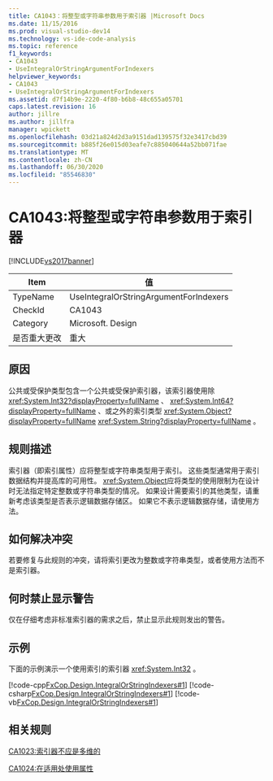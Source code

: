 ```yaml
---
title: CA1043：将整型或字符串参数用于索引器 |Microsoft Docs
ms.date: 11/15/2016
ms.prod: visual-studio-dev14
ms.technology: vs-ide-code-analysis
ms.topic: reference
f1_keywords:
- CA1043
- UseIntegralOrStringArgumentForIndexers
helpviewer_keywords:
- CA1043
- UseIntegralOrStringArgumentForIndexers
ms.assetid: d7f14b9e-2220-4f80-b6b8-48c655a05701
caps.latest.revision: 16
author: jillre
ms.author: jillfra
manager: wpickett
ms.openlocfilehash: 03d21a824d2d3a9151dad139575f32e3417cbd39
ms.sourcegitcommit: b885f26e015d03eafe7c885040644a52bb071fae
ms.translationtype: MT
ms.contentlocale: zh-CN
ms.lasthandoff: 06/30/2020
ms.locfileid: "85546830"
---
```

# <a name="ca1043-use-integral-or-string-argument-for-indexers"></a>CA1043:将整型或字符串参数用于索引器
[!INCLUDE[vs2017banner](../includes/vs2017banner.md)]

|Item|值|
|-|-|
|TypeName|UseIntegralOrStringArgumentForIndexers|
|CheckId|CA1043|
|Category|Microsoft. Design|
|是否重大更改|重大|

## <a name="cause"></a>原因
 公共或受保护类型包含一个公共或受保护索引器，该索引器使用除 <xref:System.Int32?displayProperty=fullName> 、 <xref:System.Int64?displayProperty=fullName> 、或之外的索引类型 <xref:System.Object?displayProperty=fullName> <xref:System.String?displayProperty=fullName> 。

## <a name="rule-description"></a>规则描述
 索引器（即索引属性）应将整型或字符串类型用于索引。 这些类型通常用于索引数据结构并提高库的可用性。 <xref:System.Object>应将类型的使用限制为在设计时无法指定特定整数或字符串类型的情况。 如果设计需要索引的其他类型，请重新考虑该类型是否表示逻辑数据存储区。 如果它不表示逻辑数据存储，请使用方法。

## <a name="how-to-fix-violations"></a>如何解决冲突
 若要修复与此规则的冲突，请将索引更改为整数或字符串类型，或者使用方法而不是索引器。

## <a name="when-to-suppress-warnings"></a>何时禁止显示警告
 仅在仔细考虑非标准索引器的需求之后，禁止显示此规则发出的警告。

## <a name="example"></a>示例
 下面的示例演示一个使用索引的索引器 <xref:System.Int32> 。

 [!code-cpp[FxCop.Design.IntegralOrStringIndexers#1](../snippets/cpp/VS_Snippets_CodeAnalysis/FxCop.Design.IntegralOrStringIndexers/cpp/FxCop.Design.IntegralOrStringIndexers.cpp#1)]
 [!code-csharp[FxCop.Design.IntegralOrStringIndexers#1](../snippets/csharp/VS_Snippets_CodeAnalysis/FxCop.Design.IntegralOrStringIndexers/cs/FxCop.Design.IntegralOrStringIndexers.cs#1)]
 [!code-vb[FxCop.Design.IntegralOrStringIndexers#1](../snippets/visualbasic/VS_Snippets_CodeAnalysis/FxCop.Design.IntegralOrStringIndexers/vb/FxCop.Design.IntegralOrStringIndexers.vb#1)]

## <a name="related-rules"></a>相关规则
 [CA1023:索引器不应是多维的](../code-quality/ca1023-indexers-should-not-be-multidimensional.md)

 [CA1024:在适用处使用属性](../code-quality/ca1024-use-properties-where-appropriate.md)
